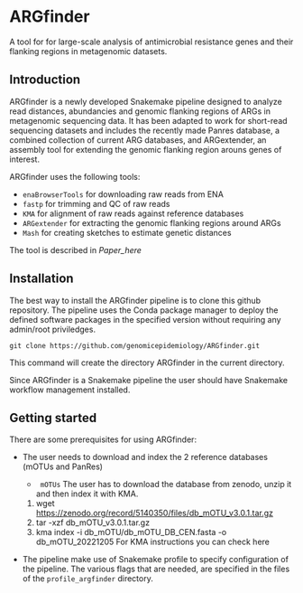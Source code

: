 # ARGfinder
A tool for for large-scale analysis of antimicrobial resistance genes and their flanking regions in metagenomic datasets.


## Introduction

ARGfinder is a newly developed Snakemake pipeline designed to analyze read distances, abundancies and genomic flanking regions of ARGs in metagenomic sequencing data. It has been adapted to work for short-read sequencing datasets and includes the recently made Panres database, a combined collection of current ARG databases, and ARGextender, an assembly tool for extending the genomic flanking region arouns genes of interest.

ARGfinder uses the following tools:


* ``` enaBrowserTools ``` for downloading raw reads from ENA
* ``` fastp ``` for trimming and QC of raw reads
* ``` KMA ``` for alignment of raw reads against reference databases
* ``` ARGextender ``` for extracting the genomic flanking regions around ARGs
* ``` Mash ``` for creating sketches to estimate genetic distances


The tool is described in *Paper_here*

## Installation

The best way to install the ARGfinder pipeline is to clone this github repository. The pipeline uses the Conda package manager to deploy the defined software packages in the specified version without requiring any admin/root priviledges.

```
git clone https://github.com/genomicepidemiology/ARGfinder.git
```
This command will create the directory ARGfinder in the current directory.

Since ARGfinder is a Snakemake pipeline the user should have Snakemake workflow management installed. 

## Getting started

There are some prerequisites for using ARGfinder:

* The user needs to download and index the 2 reference databases (mOTUs and PanRes) 

	* ``` mOTUs``` 
	The user has to download the database from zenodo, unzip it and then index it with KMA.
	1. wget https://zenodo.org/record/5140350/files/db_mOTU_v3.0.1.tar.gz
	2. tar -xzf db_mOTU_v3.0.1.tar.gz
	3. kma index -i db_mOTU/db_mOTU_DB_CEN.fasta -o db_mOTU_20221205 
	For KMA instructions you can check here

* The pipeline make use of Snakemake profile to specify configuration of the pipeline. The various flags that are needed, are specified in the files of the ``` profile_argfinder ``` directory.